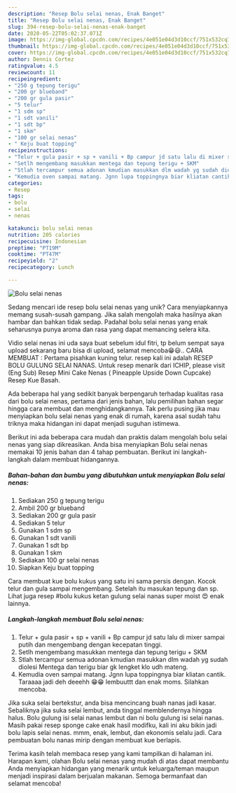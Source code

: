 ```yaml
---
description: "Resep Bolu selai nenas, Enak Banget"
title: "Resep Bolu selai nenas, Enak Banget"
slug: 394-resep-bolu-selai-nenas-enak-banget
date: 2020-05-22T05:02:37.071Z
image: https://img-global.cpcdn.com/recipes/4e051e04d3d10ccf/751x532cq70/bolu-selai-nenas-foto-resep-utama.jpg
thumbnail: https://img-global.cpcdn.com/recipes/4e051e04d3d10ccf/751x532cq70/bolu-selai-nenas-foto-resep-utama.jpg
cover: https://img-global.cpcdn.com/recipes/4e051e04d3d10ccf/751x532cq70/bolu-selai-nenas-foto-resep-utama.jpg
author: Dennis Cortez
ratingvalue: 4.5
reviewcount: 11
recipeingredient:
- "250 g tepung terigu"
- "200 gr blueband"
- "200 gr gula pasir"
- "5 telur"
- "1 sdm sp"
- "1 sdt vanili"
- "1 sdt bp"
- "1 skm"
- "100 gr selai nenas"
- " Keju buat topping"
recipeinstructions:
- "Telur + gula pasir + sp + vanili + Bp campur jd satu lalu di mixer sampai putih dan mengembang dengan kecepatan tinggi."
- "Setlh mengembang masukkan mentega dan tepung terigu + SKM"
- "Stlah tercampur semua adonan kmudian masukkan dlm wadah yg sudah diolesi Mentega dan terigu biar gk lengket klo udh mateng."
- "Kemudia oven sampai matang. Jgnn lupa toppingnya biar kliatan cantik. Taraaaa jadi deh deeehh 😁😁 lembuuttt dan enak moms. Silahkan mencoba."
categories:
- Resep
tags:
- bolu
- selai
- nenas

katakunci: bolu selai nenas 
nutrition: 205 calories
recipecuisine: Indonesian
preptime: "PT19M"
cooktime: "PT47M"
recipeyield: "2"
recipecategory: Lunch

---
```



![Bolu selai nenas](https://img-global.cpcdn.com/recipes/4e051e04d3d10ccf/751x532cq70/bolu-selai-nenas-foto-resep-utama.jpg)

Sedang mencari ide resep bolu selai nenas yang unik? Cara menyiapkannya memang susah-susah gampang. Jika salah mengolah maka hasilnya akan hambar dan bahkan tidak sedap. Padahal bolu selai nenas yang enak seharusnya punya aroma dan rasa yang dapat memancing selera kita.

Vidio selai nenas ini uda saya buat sebelum idul fitri, tp belum sempat saya upload sekarang baru bisa di upload, selamat mencoba😁😃.. CARA MEMBUAT : Pertama pisahkan kuning telur. resep kali ini adalah RESEP BOLU GULUNG SELAI NANAS. Untuk resep menarik dari ICHIP, please visit (Eng Sub) Resep Mini Cake Nenas ( Pineapple Upside Down Cupcake) Resep Kue Basah.

Ada beberapa hal yang sedikit banyak berpengaruh terhadap kualitas rasa dari bolu selai nenas, pertama dari jenis bahan, lalu pemilihan bahan segar hingga cara membuat dan menghidangkannya. Tak perlu pusing jika mau menyiapkan bolu selai nenas yang enak di rumah, karena asal sudah tahu triknya maka hidangan ini dapat menjadi suguhan istimewa.


Berikut ini ada beberapa cara mudah dan praktis dalam mengolah bolu selai nenas yang siap dikreasikan. Anda bisa menyiapkan Bolu selai nenas memakai 10 jenis bahan dan 4 tahap pembuatan. Berikut ini langkah-langkah dalam membuat hidangannya.

<!--inarticleads1-->

##### Bahan-bahan dan bumbu yang dibutuhkan untuk menyiapkan Bolu selai nenas:

1. Sediakan 250 g tepung terigu
1. Ambil 200 gr blueband
1. Sediakan 200 gr gula pasir
1. Sediakan 5 telur
1. Gunakan 1 sdm sp
1. Gunakan 1 sdt vanili
1. Gunakan 1 sdt bp
1. Gunakan 1 skm
1. Sediakan 100 gr selai nenas
1. Siapkan  Keju buat topping


Cara membuat kue bolu kukus yang satu ini sama persis dengan. Kocok telur dan gula sampai mengembang. Setelah itu masukan tepung dan sp. Lihat juga resep #bolu kukus ketan gulung selai nanas super moist 😍 enak lainnya. 

<!--inarticleads2-->

##### Langkah-langkah membuat Bolu selai nenas:

1. Telur + gula pasir + sp + vanili + Bp campur jd satu lalu di mixer sampai putih dan mengembang dengan kecepatan tinggi.
1. Setlh mengembang masukkan mentega dan tepung terigu + SKM
1. Stlah tercampur semua adonan kmudian masukkan dlm wadah yg sudah diolesi Mentega dan terigu biar gk lengket klo udh mateng.
1. Kemudia oven sampai matang. Jgnn lupa toppingnya biar kliatan cantik. Taraaaa jadi deh deeehh 😁😁 lembuuttt dan enak moms. Silahkan mencoba.


Jika suka selai bertekstur, anda bisa mencincang buah nanas jadi kasar. Sebaliknya jika suka selai lembut, anda tinggal memblendernya hingga halus. Bolu gulung isi selai nanas lembut dan ni bolu gulung isi selai nanas. Masih pakai resep sponge cake enak hasil modifku, kali ini aku bikin jadi bolu lapis selai nenas. mmm, enak, lembut, dan ekonomis selalu jadi. Cara pembuatan bolu nanas mirip dengan membuat kue berlapis. 

Terima kasih telah membaca resep yang kami tampilkan di halaman ini. Harapan kami, olahan Bolu selai nenas yang mudah di atas dapat membantu Anda menyiapkan hidangan yang menarik untuk keluarga/teman maupun menjadi inspirasi dalam berjualan makanan. Semoga bermanfaat dan selamat mencoba!
